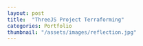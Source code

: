 ```yaml
---
layout: post
title:  "ThreeJS Project Terraforming"
categories: Portfolio
thumbnail: "/assets/images/reflection.jpg"
---
```

<meta http-equiv="refresh" content="0; URL='https://github.com/bert96/bert96.github.io/tree/master/ThreeJS%20Project%20Terraforming'" />
<!-- <a href="/terraforming" target="_blank">![My helpful screenshot](/assets/images/reflection.jpg)</a>
<p>During my study we had lectures in reflection. During these lectures we were supposed to create something interactive that reflects on our experiences during studying. For this, I had the idea to create an interactive terraformed planet that describes my progression through the years with terraforming.</p> -->
